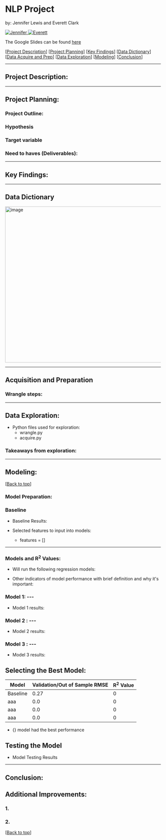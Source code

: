 # NLP Project

by: Jennifer Lewis and Everett Clark

<p>
  <a href="https://github.com/JenniferMLewis" target="_blank">
    <img alt="Jennifer" src="https://img.shields.io/github/followers/JenniferMLewis?label=Follow_Jennifer&style=social" />
  </a>
  <a href="https://github.com/etclark3" target="_blank">
    <img alt="Everett" src="https://img.shields.io/github/followers/etclark3?label=Follow_Everett&style=social" />
  </a>
</p>

The Google Slides can be found [here](https://docs.google.com/presentation/d/1ocxJPW4Q79RHn_NCmicGK0cq04c-JrwR7pw3hyGUMH0/edit?usp=sharing) 

[[Project Description](#project_description)]
[[Project Planning](#planning)]
[[Key Findings](#findings)]
[[Data Dictionary](#dictionary)]
[[Data Acquire and Prep](#wrangle)]
[[Data Exploration](#explore)]
[[Modeling](#model)]
[[Conclusion](#conclusion)]
___
## <a name="project_description"></a>Project Description:


***
## <a name="planning"></a>Project Planning: 


### Project Outline:

        
### Hypothesis


### Target variable


### Need to haves (Deliverables):


***
## <a name="findings"></a>Key Findings:


***
## <a name="dictionary"></a>Data Dictionary  
<img width="505" alt="image" src="https://user-images.githubusercontent.com/98612085/196540690-c960f8aa-0907-4295-aa52-5e426709ea77.png">

***

## <a name="wrangle"></a>Acquisition and Preparation



### Wrangle steps: 


*********************
## <a name="explore"></a>Data Exploration:
- Python files used for exploration:
    - wrangle.py 
    - acquire.py

### Takeaways from exploration:

***

## <a name="model"></a>Modeling:
[[Back to top](#top)]

### Model Preparation:

### Baseline
- Baseline Results: 
    

- Selected features to input into models:
    - features = []

***

### Models and R<sup>2</sup> Values:
- Will run the following regression models:

    

- Other indicators of model performance with brief definition and why it's important:

    
### Model 1: ---
- Model 1 results:


### Model 2 : ---
- Model 2 results:


### Model 3 : ---
- Model 3 results:


## Selecting the Best Model:

| Model | Validation/Out of Sample RMSE | R<sup>2</sup> Value |
| ---- | ----| ---- |
| Baseline | 0.27 | 0 |
| aaa | 0.0 | 0 |  
| aaa | 0.0 | 0 |  
| aaa | 0.0 | 0 |  

- {} model had the best performance


## Testing the Model

- Model Testing Results

***

## <a name="conclusion"></a>Conclusion:

## Additional Improvements:
### 1.
### 2.
[[Back to top](#top)]

